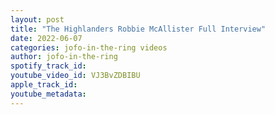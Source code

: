 ```yaml
---
layout: post
title: "The Highlanders Robbie McAllister Full Interview"
date: 2022-06-07
categories: jofo-in-the-ring videos
author: jofo-in-the-ring
spotify_track_id: 
youtube_video_id: VJ3BvZDBIBU
apple_track_id: 
youtube_metadata: 
---
```

